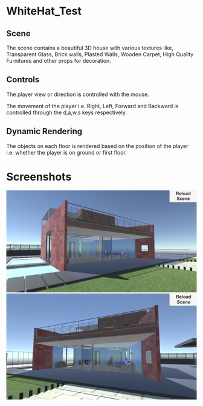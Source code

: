 # WhiteHat_Test

<h2>Scene</h2>
<p>The scene contains a beautiful 3D house with various textures like, Transparent Glass, Brick walls, 
Plasted Walls, Wooden Carpet, High Quality Furnitures and other props for decoration. </p>

<h2>Controls</h2>
<p> The player view or direction is controlled with the mouse. </p>
<p> The movement of the player i.e. Right, Left, Forward and Backward is controlled through the d,a,w,s keys respectively. </p>

<h2> Dynamic Rendering </h2>
<p> The objects on each floor is rendered based on the position of the player i.e. whether the player is on ground or first floor. </p>

# Screenshots
![](ScreenShots/Exterior01.PNG)
![](ScreenShots/Exterior02.PNG)
